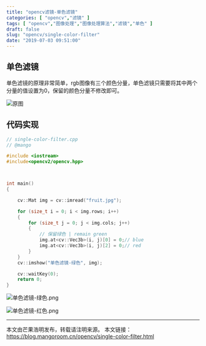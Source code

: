 ```yaml
---
title: "opencv滤镜-单色滤镜"
categories: [ "opencv","滤镜" ]
tags: [ "opencv","图像处理","图像处理算法","滤镜","单色" ]
draft: false
slug: "opencv/single-color-filter"
date: "2019-07-03 09:51:00"
---
```


## 单色滤镜

单色滤镜的原理非常简单，rgb图像有三个颜色分量，单色滤镜只需要将其中两个分量的值设置为0，保留的颜色分量不修改即可。

![原图](https://mangoroom.cn/usr/uploads/2019/07/3135764183.jpg)

## 代码实现

```c++
// single-color-filter.cpp 
// @mango

#include <iostream>
#include<opencv2/opencv.hpp>



int main()
{

	cv::Mat img = cv::imread("fruit.jpg");

	for (size_t i = 0; i < img.rows; i++)
	{
		for (size_t j = 0; j < img.cols; j++)
		{
			// 保留绿色 | remain green
			img.at<cv::Vec3b>(i, j)[0] = 0;// blue
			img.at<cv::Vec3b>(i, j)[2] = 0;// red
		}
	}
	cv::imshow("单色滤镜-绿色", img);

	cv::waitKey(0);
	return 0;
}


```

![单色滤镜-绿色.png][1]

![单色滤镜-红色.png][2]

---

本文由芒果浩明发布，转载请注明来源。
本文链接：https://blog.mangoroom.cn/opencv/single-color-filter.html

  [1]: https://mangoroom.cn/usr/uploads/2019/07/3379661975.png
  [2]: https://mangoroom.cn/usr/uploads/2019/07/2612047580.png